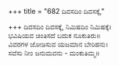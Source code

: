+++
title = "682 ದಿವಸದಿಂ ದಿವಸಕ್ಕೆ,"

+++
ದಿವಸದಿಂ ದಿವಸಕ್ಕೆ, ನಿಮಿಷದಿಂ ನಿಮಿಷಕ್ಕೆ।  
ಭವಿಷಿಯವ ಚಿಂತಿಸದೆ ಬದುಕ ನೂಕುತಿರು॥  
ವಿವರಗಳ ಜೋಡಿಸುವ ಯಜಮಾನ ಬೇರಿಹನು।  
ಸವೆಸು ನೀಂ ಜನುಮವನು - ಮಂಕುತಿಮ್ಮ॥  
